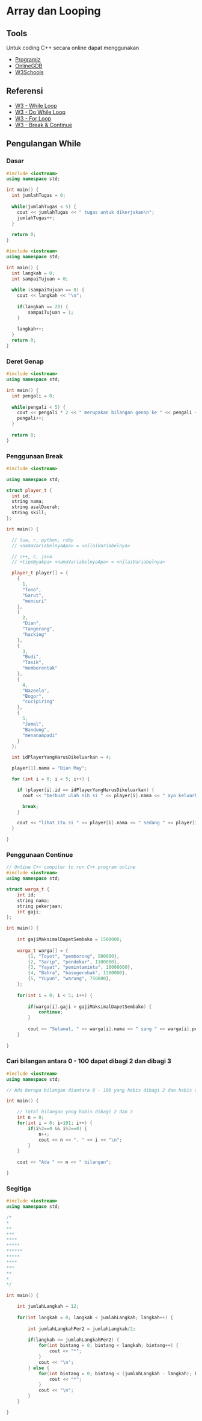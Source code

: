 # Array dan Looping

## Tools

Untuk coding C++ secara online dapat menggunakan
- [Programiz](https://www.programiz.com/cpp-programming/online-compiler/)
- [OnlineGDB](https://www.onlinegdb.com/online_c++_compiler)
- [W3Schools](https://www.w3schools.com/cpp/trycpp.asp?filename=demo_compiler)

## Referensi
- [W3 - While Loop](https://www.w3schools.com/CPP/cpp_while_loop.asp)
- [W3 - Do While Loop](https://www.w3schools.com/CPP/cpp_do_while_loop.asp)
- [W3 - For Loop](https://www.w3schools.com/CPP/cpp_for_loop.asp)
- [W3 - Break & Continue](https://www.w3schools.com/CPP/cpp_break.asp)

## Pengulangan While

### Dasar

```cpp
#include <iostream>
using namespace std;

int main() {
  int jumlahTugas = 0;
  
  while(jumlahTugas < 5) {
    cout << jumlahTugas << " tugas untuk dikerjakan\n";
    jumlahTugas++;
  }
  
  return 0;
}
```

```cpp
#include <iostream>
using namespace std;

int main() {
  int langkah = 0;
  int sampaiTujuan = 0;
  
  while (sampaiTujuan == 0) {
    cout << langkah << "\n";
    
    if(langkah == 20) {
        sampaiTujuan = 1;
    }
    
    langkah++;
  }
  return 0;
}
```

### Deret Genap

```cpp
#include <iostream>
using namespace std;

int main() {
  int pengali = 0;
  
  while(pengali < 5) {
    cout << pengali * 2 << " merupakan bilangan genap ke " << pengali << "\n";
    pengali++;
  }
  
  return 0;
}
```

### Penggunaan Break
```cpp
#include <iostream>

using namespace std;

struct player_t {
  int id;
  string nama;
  string asalDaerah;
  string skill;
};

int main() {

  // lua, r, python, ruby
  // <namaVariabelnyaApa> = <nilaiVariabelnya>

  // c++, c, java
  // <tipeNyaApa> <namaVariabelnyaApa> = <nilaiVariabelnya>

  player_t player[] = {
    {
      1,
      "Tono",
      "Garut",
      "mencuri"
    },
    {
      2,
      "Dian",
      "Tangerang",
      "hacking"
    },
    {
      3,
      "Budi",
      "Tasik",
      "memberontak"
    },
    {
      4,
      "Nazeela",
      "Bogor",
      "cucipiring"
    },
    {
      5,
      "Jamal",
      "Bandung",
      "menanampadi"
    }
  };

  int idPlayerYangHarusDikeluarkan = 4;

  player[1].nama = "Dian May";

  for (int i = 0; i < 5; i++) {

    if (player[i].id == idPlayerYangHarusDikeluarkan) {
      cout << "berbuat ulah nih si " << player[i].nama << " ayo keluarkan ! \n";

      break;
    }

    cout << "lihat itu si " << player[i].nama << " sedang " << player[i].skill << "\n";
  }

}
```

### Penggunaan Continue
```cpp
// Online C++ compiler to run C++ program online
#include <iostream>
using namespace std;

struct warga_t {
    int id;
    string nama;
    string pekerjaan;
    int gaji;
};

int main() {
    
    int gajiMaksimalDapetSembako = 1500000;
    
    warga_t warga[] = {
        {1, "Toyot", "pemborong", 500000},
        {2, "Sarip", "pendekar", 1100000},
        {3, "Yayat", "pemintaminta", 16000000},
        {4, "Bahra", "basogerobak", 1300000},
        {5, "Yuyun", "warung", 750000},
    };
    
    for(int i = 0; i < 5; i++) {
        
        if(warga[i].gaji > gajiMaksimalDapetSembako) {
            continue;
        }
        
        cout << "Selamat, " << warga[i].nama << " sang " << warga[i].pekerjaan << " Anda dapet sembako \n";
    }
    
}
```

### Cari bilangan antara 0 - 100 dapat dibagi 2 dan dibagi 3
```cpp
#include <iostream>
using namespace std;

// Ada berapa bilangan diantara 0 - 100 yang habis dibagi 2 dan habis dibagi 3 

int main() {

    // Total bilangan yang habis dibagi 2 dan 3
    int n = 0;
    for(int i = 0; i<101; i++) {
        if(i%2==0 && i%3==0) {
            n++;
            cout << n << ". " << i << "\n";
        }
    }
    
    cout << "Ada " << n << " bilangan";

}
```

### Segitiga
```cpp
#include <iostream>
using namespace std;

/*
*
**
***
****
*****
******
*****
****
***
**
*
*/

int main() {

    int jumlahLangkah = 12;
    
    for(int langkah = 0; langkah < jumlahLangkah; langkah++) {
        
        int jumlahLangkahPer2 = jumlahLangkah/2;
        
        if(langkah <= jumlahLangkahPer2) {
            for(int bintang = 0; bintang < langkah; bintang++) {
                cout << "*";
            }
            cout << "\n";
        } else {
            for(int bintang = 0; bintang < (jumlahLangkah - langkah); bintang++) {
                cout << "*";
            }
            cout << "\n";
        }
    }

}
```

